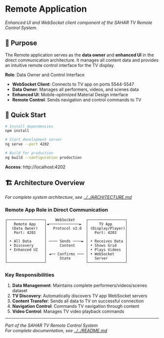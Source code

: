 # Remote Application

*Enhanced UI and WebSocket client component of the SAHAR TV Remote Control System.*

## 🎯 Purpose

The Remote application serves as the **data owner** and **enhanced UI** in the direct communication architecture. It manages all content data and provides an intuitive remote control interface for the TV display.

**Role**: Data Owner and Control Interface
- **WebSocket Client**: Connects to TV app on ports 5544-5547
- **Data Owner**: Manages all performers, videos, and scenes data
- **Enhanced UI**: Mobile-optimized Material Design interface
- **Remote Control**: Sends navigation and control commands to TV

## 🚀 Quick Start

```bash
# Install dependencies
npm install

# Start development server
ng serve --port 4202

# Build for production
ng build --configuration production
```

**Access**: http://localhost:4202

## 🏗️ Architecture Overview

*For complete system architecture, see [../../ARCHITECTURE.md](../../ARCHITECTURE.md)*

### Remote App Role in Direct Communication
```
┌─────────────────┐    WebSocket     ┌─────────────────┐
│   Remote App    │◄──────────────►  │     TV App      │
│  (Data Owner)   │   Protocol v2.0  │ (Display/Player)│
│   Port: 4202    │                  │   Port: 4203    │
│                 │                  │                 │
│ • All Data      │ ──── Sends ────► │ • Receives Data │
│ • Discovery     │      Content     │ • Shows Grid    │
│ • Enhanced UI   │                  │ • Plays Videos  │
│                 │ ◄── Confirms ─── │ • WebSocket     │
│                 │      State       │   Server        │
└─────────────────┘                  └─────────────────┘
```

### Key Responsibilities
1. **Data Management**: Maintains complete performers/videos/scenes dataset
2. **TV Discovery**: Automatically discovers TV app WebSocket servers
3. **Content Transfer**: Sends all data to TV on successful connection
4. **Navigation Control**: Commands TV navigation through content
5. **Video Control**: Manages TV video playback commands

---

*Part of the SAHAR TV Remote Control System*  
*For complete documentation, see [../../README.md](../../README.md)*

